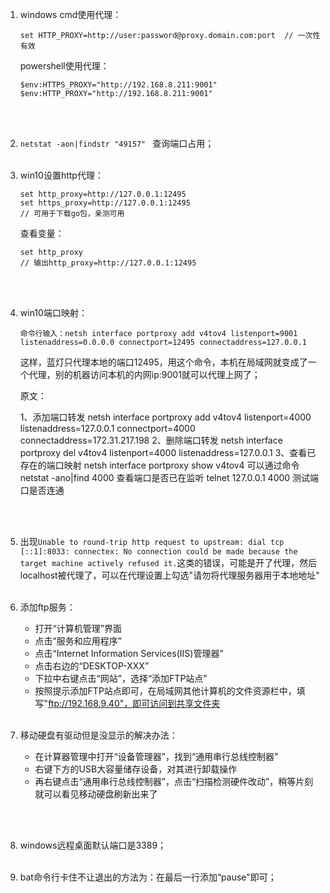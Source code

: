 1. windows cmd使用代理：

   ```
   set HTTP_PROXY=http://user:password@proxy.domain.com:port  // 一次性有效
   ```

   powershell使用代理：

   ```
   $env:HTTPS_PROXY="http://192.168.8.211:9001"
   $env:HTTP_PROXY="http://192.168.8.211:9001"
   ```

   <br><br>

2. `netstat -aon|findstr "49157" ` 查询端口占用；<br><br>

3. win10设置http代理：

   ```
   set http_proxy=http://127.0.0.1:12495
   set https_proxy=http://127.0.0.1:12495
   // 可用于下载go包，亲测可用
   ```

   查看变量：

   ```
   set http_proxy
   // 输出http_proxy=http://127.0.0.1:12495
   ```

   <br><br>

4. win10端口映射：

   ```
   命令行输入：netsh interface portproxy add v4tov4 listenport=9001 listenaddress=0.0.0.0 connectport=12495 connectaddress=127.0.0.1
   ```

   这样，蓝灯只代理本地的端口12495，用这个命令，本机在局域网就变成了一个代理，别的机器访问本机的内网ip:9001就可以代理上网了；

   原文：

   1、添加端口转发
   netsh interface portproxy add v4tov4 listenport=4000 listenaddress=127.0.0.1 connectport=4000 connectaddress=172.31.217.198
   2、删除端口转发
   netsh interface portproxy del v4tov4 listenport=4000 listenaddress=127.0.0.1
   3、查看已存在的端口映射
   netsh interface portproxy show v4tov4
   可以通过命令 netstat -ano|find 4000 查看端口是否已在监听
   telnet 127.0.0.1 4000 测试端口是否连通

   <br><br>

5. 出现`Unable to round-trip http request to upstream: dial tcp [::1]:8033: connectex: No connection could be made because the target machine actively refused it.`这类的错误，可能是开了代理，然后localhost被代理了，可以在代理设置上勾选"请勿将代理服务器用于本地地址"<br><br>

6. 添加ftp服务：

   - 打开“计算机管理”界面
   - 点击“服务和应用程序”
   - 点击“Internet Information Services(IIS)管理器”
   - 点击右边的“DESKTOP-XXX”
   - 下拉中右键点击“网站”，选择“添加FTP站点”
   - 按照提示添加FTP站点即可，在局域网其他计算机的文件资源栏中，填写"ftp://192.168.9.40"，即可访问到共享文件夹<br><br>

7. 移动硬盘有驱动但是没显示的解决办法：

   -  在计算器管理中打开“设备管理器”，找到“通用串行总线控制器” 
   -  右键下方的USB大容量储存设备，对其进行卸载操作 
   -  再右键点击“通用串行总线控制器”，点击“扫描检测硬件改动”，稍等片刻就可以看见移动硬盘刷新出来了

   <br><br>

8. windows远程桌面默认端口是3389；<br><br>

9. bat命令行卡住不让退出的方法为：在最后一行添加“pause"即可；<br><br>

